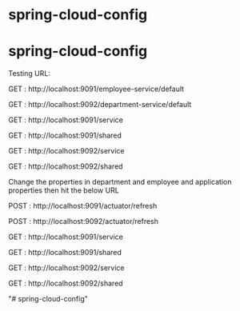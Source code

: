 # spring-cloud-config

# spring-cloud-config



Testing URL:

GET :  http://localhost:9091/employee-service/default 

GET :  http://localhost:9092/department-service/default 

GET :  http://localhost:9091/service

GET :  http://localhost:9091/shared

GET :  http://localhost:9092/service

GET :  http://localhost:9092/shared

Change the properties in department and employee and application properties then hit the below URL

POST :  http://localhost:9091/actuator/refresh 

POST :  http://localhost:9092/actuator/refresh 

GET :  http://localhost:9091/service

GET :  http://localhost:9091/shared

GET :  http://localhost:9092/service

GET :  http://localhost:9092/shared


"# spring-cloud-config" 
